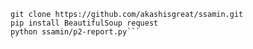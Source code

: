 ```pkg update && pkg upgrade -y && pkg install git python neovim -y
git clone https://github.com/akashisgreat/ssamin.git
pip install BeautifulSoup request
python ssamin/p2-report.py```
`

